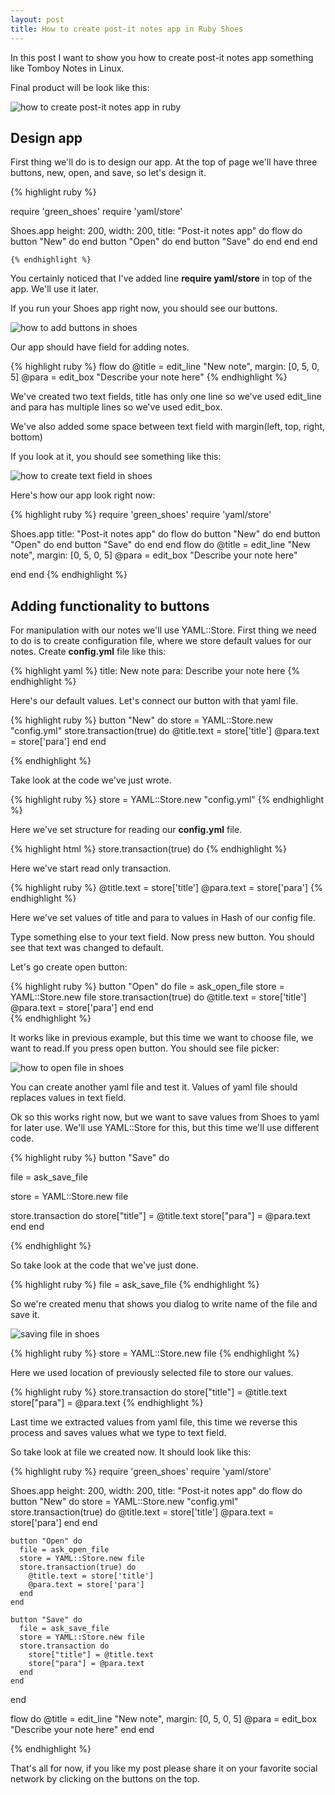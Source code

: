 ```yaml
---
layout: post
title: How to create post-it notes app in Ruby Shoes
---
```


In this post I want to show you how to create post-it notes app something like Tomboy Notes in Linux.

Final product will be look like this:

<img class="shoes" src="/images/post-it-notes-app.png" alt="how to create post-it notes app in ruby">

## Design app

First thing we'll do is to design our app.
At the top of page we'll have three buttons, new, open, and save, so let's design it.

{% highlight ruby %}

require 'green_shoes'
require 'yaml/store'

Shoes.app height: 200, width: 200, title: "Post-it notes app" do
  flow do
    button "New" do
    end
    button "Open" do
    end
    button "Save" do
    end
  end
end

	{% endhighlight %}

You certainly noticed that I've added line **require yaml/store** in top of the app. We'll use it later.

If you run your Shoes app right now, you should see our buttons.

<img class="shoes" src="/images/pna_buttons.png" alt="how to add buttons in shoes">

Our app should have field for adding notes.

{% highlight ruby %}
flow do
  @title = edit_line "New note", margin: [0, 5, 0, 5]
  @para = edit_box "Describe your note here"
{% endhighlight %}

We've created two text fields, title has only one line so we've used edit_line and para has multiple lines so we've used edit_box.

 We've also added some space between text field with margin(left, top, right, bottom)

If you look at it, you should see something like this:

<img class="shoes" src="/images/pna_text_field.png" alt="how to create text field in shoes">

Here's how our app look right now:

{% highlight ruby %}
require 'green_shoes'
require 'yaml/store'

Shoes.app title: "Post-it notes app" do
  flow do
    button "New" do
    end
    button "Open" do
    end
    button "Save" do
    end
  end
  flow do
    @title = edit_line "New note", margin: [0, 5, 0, 5]
    @para = edit_box "Describe your note here"
   
  end
end
{% endhighlight %}


## Adding functionality to buttons

For manipulation with our notes we'll use YAML::Store. First thing we need to do is to create configuration file, where we store default values for our notes. Create **config.yml** file like this:

{% highlight yaml %}
title: New note
para: Describe your note here
{% endhighlight %}

Here's our default values. Let's connect our button with that yaml file.


{% highlight ruby %}
button "New" do
  store = YAML::Store.new "config.yml"
  store.transaction(true) do
    @title.text = store['title']
    @para.text = store['para']
  end
end 

{% endhighlight %}

Take look at the code we've just wrote.

{% highlight ruby %}
store = YAML::Store.new "config.yml"
{% endhighlight %}

Here we've set structure for reading our **config.yml** file.

{% highlight html %}
store.transaction(true) do
{% endhighlight %}

Here we've start read only transaction.

{% highlight ruby %}
@title.text = store['title']
@para.text = store['para']
{% endhighlight %}

Here we've set values of title and para to values in Hash of our config file.

Type something else to your text field. Now press new button. You should see that text was changed to default.

Let's go create open button:

{% highlight ruby %}
button "Open" do
  file = ask_open_file
  store = YAML::Store.new file
  store.transaction(true) do
    @title.text = store['title']
    @para.text = store['para']
  end
end    
{% endhighlight %}

It works like in previous example, but this time we want to choose file, we want to read.If you press open button. You should see file picker:

![how to open file in shoes](/images/open-file-in-shoes.png)

You can create another yaml file and test it. Values of yaml file should replaces values in text field.

Ok so this works right now, but we want to save values from Shoes to yaml for later use. We'll use YAML::Store for this, but this time we'll use different code.

{% highlight ruby %}
button "Save" do
  
  file = ask_save_file
  
  store = YAML::Store.new file
  
  store.transaction do
    store["title"] = @title.text
    store["para"] = @para.text
  end
end

{% endhighlight %}

So take look at the code that we've just done. 

{% highlight ruby %}
file = ask_save_file
{% endhighlight %}

So we're created menu that shows you dialog to write name of the file and save it.

![saving file in shoes](/images/saving-file-in-shoes.png) 

{% highlight ruby %}
store = YAML::Store.new file
{% endhighlight %}

Here we used location of previously selected file to store our values.

{% highlight ruby %}
store.transaction do
  store["title"] = @title.text
  store["para"] = @para.text
{% endhighlight %}

Last time we extracted values from yaml file, this time we reverse this process and saves values what we type to text field.

So take look at file we created now. It should look like this:

{% highlight ruby %}
require 'green_shoes'
require 'yaml/store'

Shoes.app height: 200, width: 200, title: "Post-it notes app" do
  flow do
    button "New" do
      store = YAML::Store.new "config.yml"
      store.transaction(true) do
        @title.text = store['title']
        @para.text = store['para']
      end
    end  

    
    button "Open" do
      file = ask_open_file
      store = YAML::Store.new file
      store.transaction(true) do
        @title.text = store['title']
        @para.text = store['para']
      end
    end  
    
    button "Save" do
      file = ask_save_file
      store = YAML::Store.new file
      store.transaction do
        store["title"] = @title.text
        store["para"] = @para.text
      end
    end    
  end
  
  flow do
    @title = edit_line "New note", margin: [0, 5, 0, 5]
    @para = edit_box "Describe your note here"
  end
end

{% endhighlight %}
   
That's all for now, if you like my post please share it on your favorite social network by clicking on the buttons on the top.





